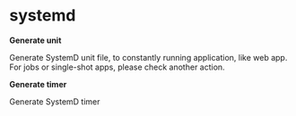 # systemd

**Generate unit**

Generate SystemD unit file, to constantly running application, like web app. For jobs or single-shot apps, please check another action.




**Generate timer**

Generate SystemD timer




